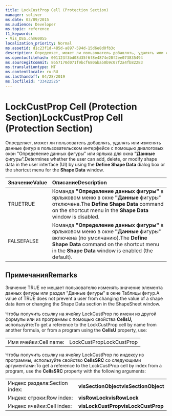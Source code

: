 ```yaml
---
title: LockCustProp Cell (Protection Section)
manager: soliver
ms.date: 03/09/2015
ms.audience: Developer
ms.topic: reference
f1_keywords:
- Vis_DSS.chm60055
localization_priority: Normal
ms.assetid: d1c23f1d-485d-a897-594d-15d6e8d0fb3c
description: Определяет, может ли пользователь добавлять, удалять или изменять данные фигур в пользовательском интерфейсе с помощью диалоговых окон "Определение данных фигуры" или ярлыка для окна "Данные фигуры".
ms.openlocfilehash: 001123f3bd08d35f6f8e4874e20f2ee073835494
ms.sourcegitcommit: 8657170d071f9bcf680aba50b9c07f2a4fb82283
ms.translationtype: MT
ms.contentlocale: ru-RU
ms.lasthandoff: 04/28/2019
ms.locfileid: "33422525"
---
```

# <a name="lockcustprop-cell-protection-section"></a><span data-ttu-id="c0c44-103">LockCustProp Cell (Protection Section)</span><span class="sxs-lookup"><span data-stu-id="c0c44-103">LockCustProp Cell (Protection Section)</span></span>

<span data-ttu-id="c0c44-104">Определяет, может ли пользователь добавлять, удалять или изменять данные фигур в пользовательском  интерфейсе с помощью диалоговых окон "Определение данных фигуры" или ярлыка для окна **"Данные** фигуры".</span><span class="sxs-lookup"><span data-stu-id="c0c44-104">Determines whether the user can add, delete, or modify shape data in the user interface (UI) by using the **Define Shape Data** dialog box or the shortcut menu for the **Shape Data** window.</span></span> 
  
|<span data-ttu-id="c0c44-105">**Значение**</span><span class="sxs-lookup"><span data-stu-id="c0c44-105">**Value**</span></span>|<span data-ttu-id="c0c44-106">**Описание**</span><span class="sxs-lookup"><span data-stu-id="c0c44-106">**Description**</span></span>|
|:-----|:-----|
|<span data-ttu-id="c0c44-107">TRUE</span><span class="sxs-lookup"><span data-stu-id="c0c44-107">TRUE</span></span>  <br/> |<span data-ttu-id="c0c44-108">Команда **"Определение данных фигуры"** в ярлыковом меню в окне **"Данные** фигуры" отключена.</span><span class="sxs-lookup"><span data-stu-id="c0c44-108">The **Define Shape Data** command on the shortcut menu in the **Shape Data** window is disabled.</span></span>  <br/> |
|<span data-ttu-id="c0c44-109">FALSE</span><span class="sxs-lookup"><span data-stu-id="c0c44-109">FALSE</span></span>  <br/> |<span data-ttu-id="c0c44-110">Команда **"Определение данных фигуры"** в ярлыковом меню в окне **"Данные** фигуры" включена (по умолчанию).</span><span class="sxs-lookup"><span data-stu-id="c0c44-110">The **Define Shape Data** command on the shortcut menu in the **Shape Data** window is enabled (the default).</span></span>  <br/> |
   
## <a name="remarks"></a><span data-ttu-id="c0c44-111">Примечания</span><span class="sxs-lookup"><span data-stu-id="c0c44-111">Remarks</span></span>

<span data-ttu-id="c0c44-112">Значение TRUE не мешает пользователю изменять значение элемента данных фигуры или раздел "Данные фигуры" в окне Таблицы фигур.</span><span class="sxs-lookup"><span data-stu-id="c0c44-112">A value of TRUE does not prevent a user from changing the value of a shape data item or changing the Shape Data section in the ShapeSheet window.</span></span> 
  
<span data-ttu-id="c0c44-113">Чтобы получить ссылку на ячейку LockCustProp по имени из другой формулы или из программы с помощью свойства **CellsU,** используйте:</span><span class="sxs-lookup"><span data-stu-id="c0c44-113">To get a reference to the LockCustProp cell by name from another formula, or from a program using the **CellsU** property, use:</span></span> 
  
|||
|:-----|:-----|
|<span data-ttu-id="c0c44-114">Имя ячейки:</span><span class="sxs-lookup"><span data-stu-id="c0c44-114">Cell name:</span></span>  <br/> |<span data-ttu-id="c0c44-115">LockCustProp</span><span class="sxs-lookup"><span data-stu-id="c0c44-115">LockCustProp</span></span>  <br/> |
   
<span data-ttu-id="c0c44-116">Чтобы получить ссылку на ячейку LockCustProp по индексу из программы, используйте свойство **CellsSRC** со следующими аргументами:</span><span class="sxs-lookup"><span data-stu-id="c0c44-116">To get a reference to the LockCustProp cell by index from a program, use the **CellsSRC** property with the following arguments:</span></span> 
  
|||
|:-----|:-----|
|<span data-ttu-id="c0c44-117">Индекс раздела:</span><span class="sxs-lookup"><span data-stu-id="c0c44-117">Section index:</span></span>  <br/> |<span data-ttu-id="c0c44-118">**visSectionObject**</span><span class="sxs-lookup"><span data-stu-id="c0c44-118">**visSectionObject**</span></span> <br/> |
|<span data-ttu-id="c0c44-119">Индекс строки:</span><span class="sxs-lookup"><span data-stu-id="c0c44-119">Row index:</span></span>  <br/> |<span data-ttu-id="c0c44-120">**visRowLock**</span><span class="sxs-lookup"><span data-stu-id="c0c44-120">**visRowLock**</span></span> <br/> |
|<span data-ttu-id="c0c44-121">Индекс ячейки:</span><span class="sxs-lookup"><span data-stu-id="c0c44-121">Cell index:</span></span>  <br/> |<span data-ttu-id="c0c44-122">**visLockCustProp**</span><span class="sxs-lookup"><span data-stu-id="c0c44-122">**visLockCustProp**</span></span> <br/> |
   

